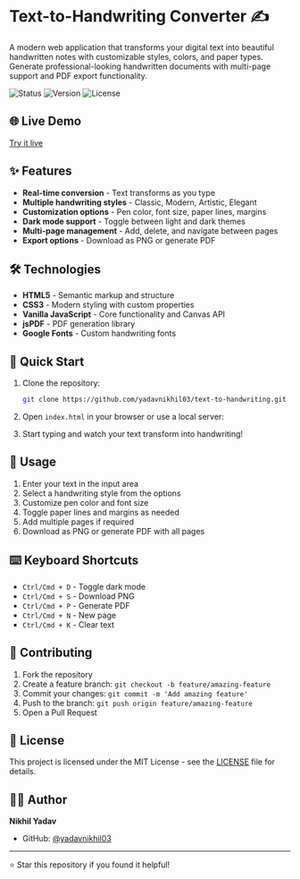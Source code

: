 # Text-to-Handwriting Converter ✍️

A modern web application that transforms your digital text into beautiful handwritten notes with customizable styles, colors, and paper types. Generate professional-looking handwritten documents with multi-page support and PDF export functionality.

![Status](https://img.shields.io/badge/Status-Active-brightgreen) ![Version](https://img.shields.io/badge/Version-1.0-blue) ![License](https://img.shields.io/badge/License-MIT-yellow)

## 🌐 Live Demo

[Try it live](https://yadavnikhil03.github.io/text-to-handwriting/)

## ✨ Features

- **Real-time conversion** - Text transforms as you type
- **Multiple handwriting styles** - Classic, Modern, Artistic, Elegant
- **Customization options** - Pen color, font size, paper lines, margins
- **Dark mode support** - Toggle between light and dark themes
- **Multi-page management** - Add, delete, and navigate between pages
- **Export options** - Download as PNG or generate PDF

## 🛠️ Technologies

- **HTML5** - Semantic markup and structure
- **CSS3** - Modern styling with custom properties
- **Vanilla JavaScript** - Core functionality and Canvas API
- **jsPDF** - PDF generation library
- **Google Fonts** - Custom handwriting fonts

## 🚀 Quick Start

1. Clone the repository:
   ```bash
   git clone https://github.com/yadavnikhil03/text-to-handwriting.git
   ```

2. Open `index.html` in your browser or use a local server:

3. Start typing and watch your text transform into handwriting!

## 📖 Usage

1. Enter your text in the input area
2. Select a handwriting style from the options
3. Customize pen color and font size
4. Toggle paper lines and margins as needed
5. Add multiple pages if required
6. Download as PNG or generate PDF with all pages

## ⌨️ Keyboard Shortcuts

- `Ctrl/Cmd + D` - Toggle dark mode
- `Ctrl/Cmd + S` - Download PNG
- `Ctrl/Cmd + P` - Generate PDF
- `Ctrl/Cmd + N` - New page
- `Ctrl/Cmd + K` - Clear text

## 🤝 Contributing

1. Fork the repository
2. Create a feature branch: `git checkout -b feature/amazing-feature`
3. Commit your changes: `git commit -m 'Add amazing feature'`
4. Push to the branch: `git push origin feature/amazing-feature`
5. Open a Pull Request

## 📄 License

This project is licensed under the MIT License - see the [LICENSE](LICENSE) file for details.

## 👨‍💻 Author

**Nikhil Yadav**
- GitHub: [@yadavnikhil03](https://github.com/yadavnikhil03)

---

⭐ Star this repository if you found it helpful!

